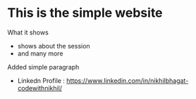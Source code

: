 <h1>This is the simple website </h1>

What it shows
- shows about the session
- and many more

<p>Added simple paragraph</p>

- Linkedn Profile : https://www.linkedin.com/in/nikhilbhagat-codewithnikhil/
